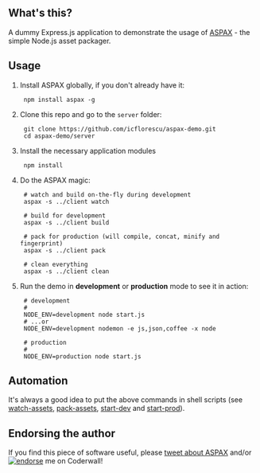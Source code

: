 ## What's this?
A dummy Express.js application to demonstrate the usage of [ASPAX](http://aspax.github.io) - the simple Node.js asset packager.

## Usage

1. Install ASPAX globally, if you don't already have it:

        npm install aspax -g

2. Clone this repo and go to the `server` folder:

        git clone https://github.com/icflorescu/aspax-demo.git
        cd aspax-demo/server

3. Install the necessary application modules

        npm install

4. Do the ASPAX magic:

        # watch and build on-the-fly during development
        aspax -s ../client watch

        # build for development
        aspax -s ../client build

        # pack for production (will compile, concat, minify and fingerprint)
        aspax -s ../client pack

        # clean everything
        aspax -s ../client clean

5. Run the demo in **development** or **production** mode to see it in action:

        # development
        #
        NODE_ENV=development node start.js
        # ...or
        NODE_ENV=development nodemon -e js,json,coffee -x node

        # production
        #
        NODE_ENV=production node start.js

## Automation
It's always a good idea to put the above commands in shell scripts (see [watch-assets](https://github.com/icflorescu/aspax-demo/blob/master/watch-assets), [pack-assets](https://github.com/icflorescu/aspax-demo/blob/master/pack-assets), [start-dev](https://github.com/icflorescu/aspax-demo/blob/master/start-dev) and [start-prod](https://github.com/icflorescu/aspax-demo/blob/master/start-prod)).

## Endorsing the author
If you find this piece of software useful, please [tweet about ASPAX](http://twitter.com/share?text=Checkout%20ASPAX%2C%20the%20simple%20Node.js%20asset%20packager!&url=http%3A%2F%2Faspax.github.io&hashtags=aspax&via=icflorescu) and/or [![endorse](https://api.coderwall.com/icflorescu/endorsecount.png)](https://coderwall.com/icflorescu) me on Coderwall!

